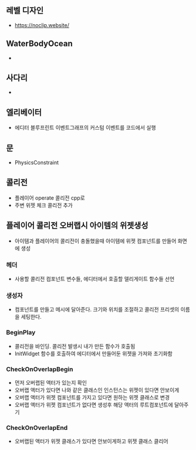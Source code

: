 ## 레벨 디자인
- https://noclip.website/

## WaterBodyOcean
- 

## 사다리
-  

## 엘리베이터
- 에디터 블루프린트 이벤트그래프의 커스텀 이벤트를 코드에서 실행

## 문
- PhysicsConstraint

## 콜리전
- 플레이어  operate 콜리전 cpp로 
- 주변 위젯 체크 콜리전 추가


## 플레이어 콜리전 오버랩시 아이템의 위젯생성
- 아이템과 플레이어의 콜리전이 충돌했을때 아이템에 위젯 컴포넌트를 만들어 화면에 생성

### 헤더
- 사용할 콜리전 컴포넌트 변수들, 에디터에서 호출할 델리게이트 함수들 선언

### 생성자
- 컴포넌트를 만들고 메시에 달아준다. 크기와 위치를 조절하고 콜리전 프리셋의 이름을 세팅한다.

### BeginPlay
- 콜리전을 바인딩. 콜리전 발생시 내가 만든 함수가 호출됨
- InitWidget 함수를 호출하여 에디터에서 만들어둔 위젯을 가져와 초기화함

### CheckOnOverlapBegin
- 먼저 오버랩된 액터가 있는지 확인
- 오버랩 액터가 있다면 나와 같은 클래스인 인스턴스는 위젯이 있다면 안보이게
- 오버랩 액터가 위젯 컴포넌트를 가지고 있다면 원하는 위젯 클래스로 변경
- 오버랩 액터가 위젯 컴포넌트가 없다면 생성후 해당 액터의 루트컴포넌트에 달아주기

### CheckOnOverlapEnd
- 오버랩된 액터가 위젯 클래스가 있다면 안보이게하고 위젯 클래스 클리어
